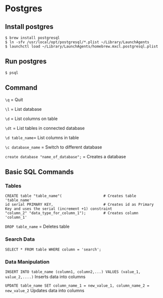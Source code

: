 # Postgres

## Install postgres
```shell
$ brew install postgresql
$ ln -sfv /usr/local/opt/postgresql/*.plist ~/Library/LaunchAgents
$ launchctl load ~/Library/LaunchAgents/homebrew.mxcl.postgresql.plist
```

## Run postgres
```shell
$ psql
```

## Command
`\q` = Quit

`\l` = List database

`\d` = List columns on table

`\dt` = List tables in connected database

`\d table_name`= List columns in table

`\c database_name` = Switch to different database

`create database "name_of_database";` = Creates a database

## Basic SQL Commands
### Tables
```
CREATE table "table_name"(                   # Creates table 'table_name'
id serial PRIMARY KEY,                       # Creates id as Primary Key and uses the serial (increment +1) constraint
"column_2" "data_type_for_column_1");        # Creates column 'column_1'
```

`DROP table_name` = Deletes table

### Search Data
`SELECT * FROM table WHERE column = 'search';`

### Data Manipulation
`INSERT INTO table_name (column1, column2,...) VALUES (value_1, value_2,....)` Inserts data into columns

`UPDATE table_name SET column_name_1 = new_value_1, column_name_2 = new_value_2` Updates data into columns
